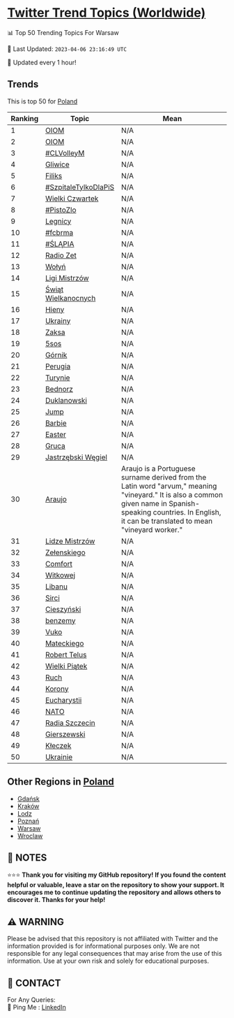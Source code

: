 [Twitter Trend Topics (Worldwide)](https://github.com/ErcinDedeoglu/Twitter-Trend-Topics)
==========


📊 Top 50 Trending Topics For Warsaw

📆 Last Updated: `2023-04-06 23:16:49 UTC`

🔧 Updated every 1 hour!


## Trends

This is top 50 for [Poland](</Poland>)

| Ranking | Topic | Mean |
| ------- | ------------ | ------------ |
| 1 | [OIOM](http://twitter.com/search?q=OIOM) | N/A |
| 2 | [OIOM](http://twitter.com/search?q=OIOM) | N/A |
| 3 | [#CLVolleyM](http://twitter.com/search?q=%23CLVolleyM) | N/A |
| 4 | [Gliwice](http://twitter.com/search?q=Gliwice) | N/A |
| 5 | [Filiks](http://twitter.com/search?q=Filiks) | N/A |
| 6 | [#SzpitaleTylkoDlaPiS](http://twitter.com/search?q=%23SzpitaleTylkoDlaPiS) | N/A |
| 7 | [Wielki Czwartek](http://twitter.com/search?q=Wielki+Czwartek) | N/A |
| 8 | [#PistoZlo](http://twitter.com/search?q=%23PistoZlo) | N/A |
| 9 | [Legnicy](http://twitter.com/search?q=Legnicy) | N/A |
| 10 | [#fcbrma](http://twitter.com/search?q=%23fcbrma) | N/A |
| 11 | [#ŚLĄPIA](http://twitter.com/search?q=%23%c5%9aL%c4%84PIA) | N/A |
| 12 | [Radio Zet](http://twitter.com/search?q=Radio+Zet) | N/A |
| 13 | [Wołyń](http://twitter.com/search?q=Wo%c5%82y%c5%84) | N/A |
| 14 | [Ligi Mistrzów](http://twitter.com/search?q=Ligi+Mistrz%c3%b3w) | N/A |
| 15 | [Świąt Wielkanocnych](http://twitter.com/search?q=%c5%9awi%c4%85t+Wielkanocnych) | N/A |
| 16 | [Hieny](http://twitter.com/search?q=Hieny) | N/A |
| 17 | [Ukrainy](http://twitter.com/search?q=Ukrainy) | N/A |
| 18 | [Zaksa](http://twitter.com/search?q=Zaksa) | N/A |
| 19 | [5sos](http://twitter.com/search?q=5sos) | N/A |
| 20 | [Górnik](http://twitter.com/search?q=G%c3%b3rnik) | N/A |
| 21 | [Perugia](http://twitter.com/search?q=Perugia) | N/A |
| 22 | [Turynie](http://twitter.com/search?q=Turynie) | N/A |
| 23 | [Bednorz](http://twitter.com/search?q=Bednorz) | N/A |
| 24 | [Duklanowski](http://twitter.com/search?q=Duklanowski) | N/A |
| 25 | [Jump](http://twitter.com/search?q=Jump) | N/A |
| 26 | [Barbie](http://twitter.com/search?q=Barbie) | N/A |
| 27 | [Easter](http://twitter.com/search?q=Easter) | N/A |
| 28 | [Gruca](http://twitter.com/search?q=Gruca) | N/A |
| 29 | [Jastrzębski Węgiel](http://twitter.com/search?q=Jastrz%c4%99bski+W%c4%99giel) | N/A |
| 30 | [Araujo](http://twitter.com/search?q=Araujo) | Araujo is a Portuguese surname derived from the Latin word "arvum," meaning "vineyard." It is also a common given name in Spanish-speaking countries. In English, it can be translated to mean "vineyard worker." |
| 31 | [Lidze Mistrzów](http://twitter.com/search?q=Lidze+Mistrz%c3%b3w) | N/A |
| 32 | [Zełenskiego](http://twitter.com/search?q=Ze%c5%82enskiego) | N/A |
| 33 | [Comfort](http://twitter.com/search?q=Comfort) | N/A |
| 34 | [Witkowej](http://twitter.com/search?q=Witkowej) | N/A |
| 35 | [Libanu](http://twitter.com/search?q=Libanu) | N/A |
| 36 | [Sirci](http://twitter.com/search?q=Sirci) | N/A |
| 37 | [Cieszyński](http://twitter.com/search?q=Cieszy%c5%84ski) | N/A |
| 38 | [benzemy](http://twitter.com/search?q=benzemy) | N/A |
| 39 | [Vuko](http://twitter.com/search?q=Vuko) | N/A |
| 40 | [Mateckiego](http://twitter.com/search?q=Mateckiego) | N/A |
| 41 | [Robert Telus](http://twitter.com/search?q=Robert+Telus) | N/A |
| 42 | [Wielki Piątek](http://twitter.com/search?q=Wielki+Pi%c4%85tek) | N/A |
| 43 | [Ruch](http://twitter.com/search?q=Ruch) | N/A |
| 44 | [Korony](http://twitter.com/search?q=Korony) | N/A |
| 45 | [Eucharystii](http://twitter.com/search?q=Eucharystii) | N/A |
| 46 | [NATO](http://twitter.com/search?q=NATO) | N/A |
| 47 | [Radia Szczecin](http://twitter.com/search?q=Radia+Szczecin) | N/A |
| 48 | [Gierszewski](http://twitter.com/search?q=Gierszewski) | N/A |
| 49 | [Kłeczek](http://twitter.com/search?q=K%c5%82eczek) | N/A |
| 50 | [Ukrainie](http://twitter.com/search?q=Ukrainie) | N/A |



## Other Regions in [Poland](</Poland>)

* [Gdańsk](</Poland/Gdańsk.md>)
* [Kraków](</Poland/Kraków.md>)
* [Lodz](</Poland/Lodz.md>)
* [Poznań](</Poland/Poznań.md>)
* [Warsaw](</Poland/Warsaw.md>)
* [Wroclaw](</Poland/Wroclaw.md>)



## 📝 NOTES

⭐⭐⭐ **Thank you for visiting my GitHub repository! If you found the content helpful or valuable, leave a star on the repository to show your support. It encourages me to continue updating the repository and allows others to discover it. Thanks for your help!**


## ⚠️ WARNING

Please be advised that this repository is not affiliated with Twitter and the information provided is for informational purposes only. We are not responsible for any legal consequences that may arise from the use of this information. Use at your own risk and solely for educational purposes.


## 📨 CONTACT

 For Any Queries:  
            🏓 Ping Me : [LinkedIn](https://www.linkedin.com/in/ercindedeoglu/)
